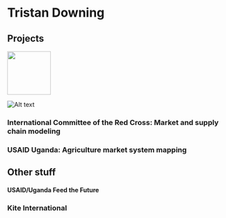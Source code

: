 # Tristan Downing

## Projects

<img src="https://media.giphy.com/media/unQ3IJU2RG7DO/giphy.gif" width="100">

![Alt text](https://media.giphy.com/media/unQ3IJU2RG7DO/giphy.gif)

### International Committee of the Red Cross: Market and supply chain modeling

### USAID Uganda: Agriculture market system mapping

## Other stuff

#### USAID/Uganda Feed the Future

### Kite International


